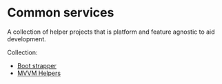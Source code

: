 # Common services
A collection of helper projects that is platform and feature agnostic to aid development.
<br/>

 Collection:
- [Boot strapper](doc/bootstrap.md)
- [MVVM Helpers](doc/mvvm.md)